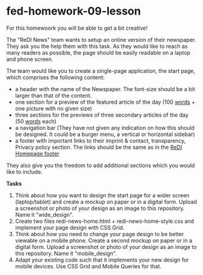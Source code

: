# fed-homework-09-lesson
For this homewoork you will be able to get a bit creative!

The "ReDI News" team wants to setup an online version of their newspaper. They ask you the help them with this task. 
As they would like to reach as many readers as possible, the page should be easily readable on a laptop and phone screen.

The team would like you to create a single-page application, the start page, which comprises the following content:

- a header with the name of the Newspaper. The font-size should be a bit larger than that of the content.
- one section for a preview of the featured article of the day (100 [words](https://www.loremipsum.de/) + one picture with no given size)
- three sections for the previews of three secondary articles of the day (50 [words](https://www.loremipsum.de/) each)
- a navigation bar (They have not given any indication on how this should be designed. It could be a burger menu, a vertical or horizontal sidebar)
- a footer with important links to their imprint & contact, transparency, Privacy policy section. The links should be the same as in the [ReDI Homepage footer](https://de.redi-school.org/redimunich)

They also give you the freedom to add additional sections which you would like to include.

**Tasks**

1. Think about how you want to design the start page for a wider screen (laptop/tablet) and create a mockup on paper or in a digital form. Upload a screenshot or photo of your design as an image to this repository. Name it "wide_design".
2. Create two files redi-news-home.html + redi-news-home-style.css and implement your page design with CSS Grid.
3. Think about how you need to change your page design to be better viewable on a mobile phone. Create a second mockup on paper or in a digital form. Upload a screenshot or photo of your design as an image to this repository. Name it "mobile_design".
4. Adapt your existing code such that it implements your new design for mobile devices. Use CSS Grid and Mobile Queries for that. 
